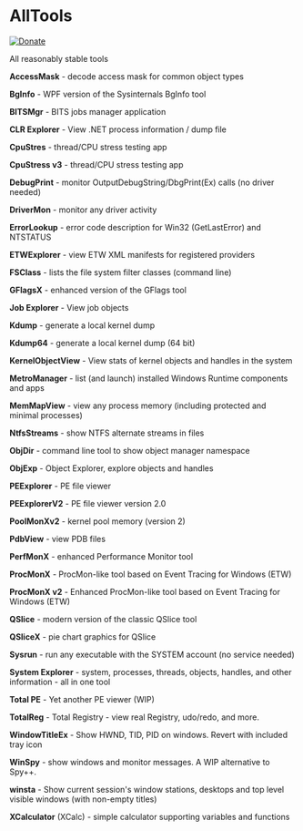# AllTools

[![Donate](https://img.shields.io/badge/Donate-PayPal-green.svg)](https://www.paypal.me/pavelyosifovich)

All reasonably stable tools

**AccessMask** - decode access mask for common object types

**BgInfo** - WPF version of the Sysinternals BgInfo tool

**BITSMgr** - BITS jobs manager application

**CLR Explorer** - View .NET process information / dump file

**CpuStres** - thread/CPU stress testing app

**CpuStress v3** - thread/CPU stress testing app

**DebugPrint** - monitor OutputDebugString/DbgPrint(Ex) calls (no driver needed)

**DriverMon** - monitor any driver activity

**ErrorLookup** - error code description for Win32 (GetLastError) and NTSTATUS

**ETWExplorer** - view ETW XML manifests for registered providers

**FSClass** - lists the file system filter classes (command line)

**GFlagsX** - enhanced version of the GFlags tool

**Job Explorer** - View job objects

**Kdump** - generate a local kernel dump

**Kdump64** - generate a local kernel dump (64 bit)

**KernelObjectView** - View stats of kernel objects and handles in the system

**MetroManager** - list (and launch) installed Windows Runtime components and apps

**MemMapView** - view any process memory (including protected and minimal processes)

**NtfsStreams** - show NTFS alternate streams in files

**ObjDir** - command line tool to show object manager namespace

**ObjExp** - Object Explorer, explore objects and handles

**PEExplorer** - PE file viewer

**PEExplorerV2** - PE file viewer version 2.0

**PoolMonXv2** - kernel pool memory (version 2)

**PdbView** - view PDB files

**PerfMonX** - enhanced Performance Monitor tool

**ProcMonX** - ProcMon-like tool based on Event Tracing for Windows (ETW)

**ProcMonX v2** - Enhanced ProcMon-like tool based on Event Tracing for Windows (ETW)

**QSlice** - modern version of the classic QSlice tool

**QSliceX** - pie chart graphics for QSlice

**Sysrun** - run any executable with the SYSTEM account (no service needed)

**System Explorer** - system, processes, threads, objects, handles, and other information - all in one tool

**Total PE** - Yet another PE viewer (WIP)

**TotalReg** - Total Registry - view real Registry, udo/redo, and more.

**WindowTitleEx** - Show HWND, TID, PID on windows. Revert with included tray icon

**WinSpy** - show windows and monitor messages. A WIP alternative to Spy++.

**winsta** - Show current session's window stations, desktops and top level visible windows (with non-empty titles)

**XCalculator** (XCalc) - simple calculator supporting variables and functions



